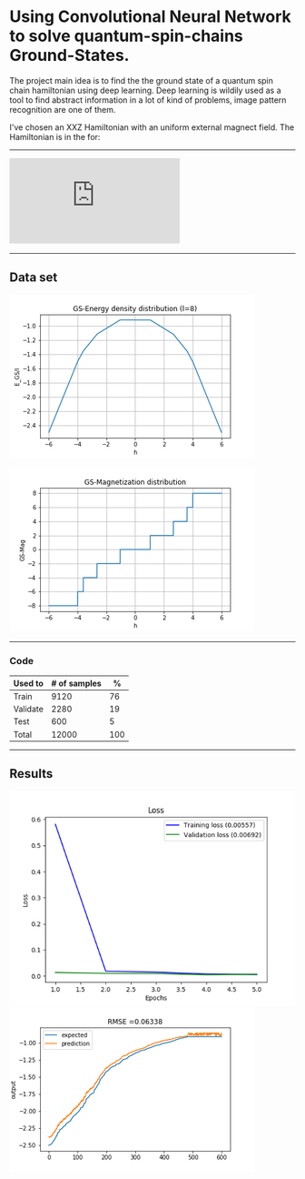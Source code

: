 # Using Convolutional Neural Network to solve quantum-spin-chains Ground-States.
The project main idea is to find the the ground state of a quantum spin chain hamiltonian using deep learning. Deep learning is wildily used  as a tool to find abstract information in a lot of kind of problems, image pattern recognition are one of them. 

I've chosen an XXZ Hamiltonian with an uniform external magnect field. The Hamiltonian is in the for:  

---

![hamiltonian](https://latex.codecogs.com/gif.latex?H%28%5CDelta%29%3D-%5Cfrac%7BJ%7D%7B2%7D%5Csum_%7Bj%3D1%7D%5E%7BL%7D%5Cleft%5B%5Csigma_j%5Ex%20%5Csigma_%7Bj&plus;1%7D%5Ex%20&plus;%20%5Csigma_j%5Ey%20%5Csigma_%7Bj&plus;1%7D%5Ey%20&plus;%5CDelta%5Csigma_j%5Ez%20%5Csigma_%7Bj&plus;1%7D%5Ez&plus;h%5Csigma_j%5Ez%5Cright%20%5D)

---
## Data set
![gs-energy_big](https://github.com/lfcmoraes/cnn_Hxxz/blob/master/images/GS-Energy_big.png)

![gs-mag_big](https://github.com/lfcmoraes/cnn_Hxxz/blob/master/images/GS-Mag_big.png)

---
### Code
| Used to | # of samples | % |
| --- | --- | --- |
| Train | 9120 | 76 |
| Validate| 2280 | 19 |
| Test | 600 | 5 |
| Total | 12000 | 100 | 

---
## Results
![loss](https://github.com/lfcmoraes/cnn_Hxxz/blob/master/images/loss.png)
![predct](https://github.com/lfcmoraes/cnn_Hxxz/blob/master/images/predct.png)
